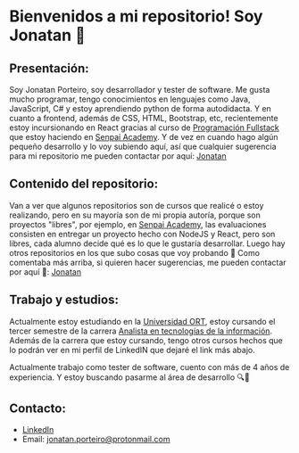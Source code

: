 # Bienvenidos a mi repositorio! Soy Jonatan 👋

## Presentación:

Soy Jonatan Porteiro, soy desarrollador y tester de software. Me gusta mucho programar, tengo conocimientos en lenguajes como Java, JavaScript, C# y estoy aprendiendo python de forma autodidacta. Y en cuanto a frontend, además de CSS, HTML, Bootstrap, etc, recientemente estoy incursionando en React gracias al curso de [Programación Fullstack](https://senpaiacademy.com/uy/cursos/programacion/full-stack-developer/) que estoy haciendo en [Senpai Academy](https://senpaiacademy.com/uy/). 
Y de vez en cuando hago algún pequeño desarrollo y lo voy subiendo aquí, así que cualquier sugerencia para mi repositorio me pueden contactar por aquí: [Jonatan](https://www.linkedin.com/in/jonatan-porteiro/)

## Contenido del repositorio:

Van a ver que algunos repositorios son de cursos que realicé o estoy realizando, pero en su mayoría son de mi propia autoría, porque son proyectos "libres", por ejemplo, en [Senpai Academy](https://senpaiacademy.com/uy/), las evaluaciones consisten en entregar un proyecto hecho con NodeJS y React, pero son libres, cada alumno decide qué es lo que le gustaría desarrollar.
Luego hay otros repositorios en los que subo cosas que voy probando 🧐
Como comentaba más arriba, si quieren hacer sugerencias, me pueden contactar por aquí 🙌: [Jonatan](https://www.linkedin.com/in/jonatan-porteiro/)

## Trabajo y estudios:

Actualmente estoy estudiando en la [Universidad ORT](https://www.ort.edu.uy/), estoy cursando el tercer semestre de la carrera [Analista en tecnologías de la información](https://fi.ort.edu.uy/analista-en-tecnologias-de-la-informacion).
Además de la carrera que estoy cursando, tengo otros cursos hechos que lo podrán ver en mi perfil de LinkedIN que dejaré el link más abajo.

Actualmente trabajo como tester de software, cuento con más de 4 años de experiencia. Y estoy buscando pasarme al área de desarrollo 🔍👀

## Contacto:

- [LinkedIn](https://www.linkedin.com/in/jonatan-porteiro/)
- Email: jonatan.porteiro@protonmail.com

